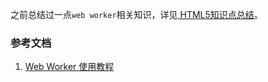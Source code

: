 之前总结过一点`web worker`相关知识，详见[
HTML5知识点总结](https://blog.csdn.net/liujie19901217/article/details/51626946)。

### 参考文档
1. [Web Worker 使用教程](http://www.ruanyifeng.com/blog/2018/07/web-worker.html)
